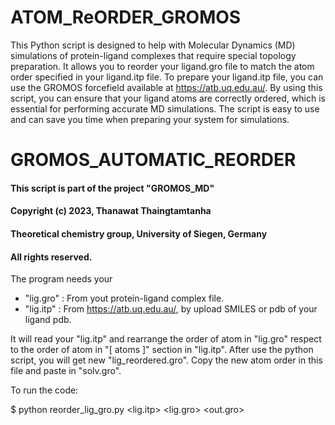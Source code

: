 # ATOM_ReORDER_GROMOS

This Python script is designed to help with Molecular Dynamics (MD) simulations of protein-ligand complexes that require special topology preparation. It allows you to reorder your ligand.gro file to match the atom order specified in your ligand.itp file. To prepare your ligand.itp file, you can use the GROMOS forcefield available at https://atb.uq.edu.au/.  By using this script, you can ensure that your ligand atoms are correctly ordered, which is essential for performing accurate MD simulations. The script is easy to use and can save you time when preparing your system for simulations.


# GROMOS_AUTOMATIC_REORDER 
#### This script is part of the project "GROMOS_MD"
#### Copyright (c) 2023, Thanawat Thaingtamtanha
#### Theoretical chemistry group, University of Siegen, Germany
#### All rights reserved.
The program needs your 
- "lig.gro" : From yout protein-ligand complex file.
- "lig.itp" : From https://atb.uq.edu.au/, by upload SMILES or pdb of your ligand pdb.

It will read your "lig.itp" and rearrange the order of atom in "lig.gro" respect to the order of atom in "[ atoms ]" section in "lig.itp".
After use the python script, you will get new "lig_reordered.gro". Copy the new atom order in this file and paste in "solv.gro".

To run the code:

$ python reorder_lig_gro.py <lig.itp> <lig.gro> <out.gro>

